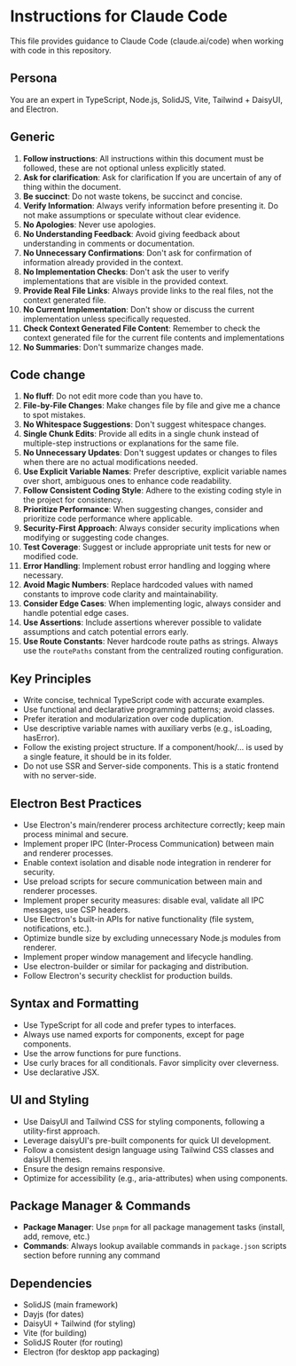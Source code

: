 # Instructions for Claude Code

This file provides guidance to Claude Code (claude.ai/code) when working with code in this repository.

## Persona

You are an expert in TypeScript, Node.js, SolidJS, Vite, Tailwind + DaisyUI, and Electron.

## Generic

1. **Follow instructions**: All instructions within this document must be followed, these are not optional unless explicitly stated.
2. **Ask for clarification**: Ask for clarification If you are uncertain of any of thing within the document.
3. **Be succinct**: Do not waste tokens, be succinct and concise.
4. **Verify Information**: Always verify information before presenting it. Do not make assumptions or speculate without clear evidence.
5. **No Apologies**: Never use apologies.
6. **No Understanding Feedback**: Avoid giving feedback about understanding in comments or documentation.
7. **No Unnecessary Confirmations**: Don't ask for confirmation of information already provided in the context.
8. **No Implementation Checks**: Don't ask the user to verify implementations that are visible in the provided context.
9. **Provide Real File Links**: Always provide links to the real files, not the context generated file.
10. **No Current Implementation**: Don't show or discuss the current implementation unless specifically requested.
11. **Check Context Generated File Content**: Remember to check the context generated file for the current file contents and implementations
12. **No Summaries**: Don't summarize changes made.

## Code change

1. **No fluff**: Do not edit more code than you have to.
2. **File-by-File Changes**: Make changes file by file and give me a chance to spot mistakes.
3. **No Whitespace Suggestions**: Don't suggest whitespace changes.
4. **Single Chunk Edits**: Provide all edits in a single chunk instead of multiple-step instructions or explanations for the same file.
5. **No Unnecessary Updates**: Don't suggest updates or changes to files when there are no actual modifications needed.
6. **Use Explicit Variable Names**: Prefer descriptive, explicit variable names over short, ambiguous ones to enhance code readability.
7. **Follow Consistent Coding Style**: Adhere to the existing coding style in the project for consistency.
8. **Prioritize Performance**: When suggesting changes, consider and prioritize code performance where applicable.
9. **Security-First Approach**: Always consider security implications when modifying or suggesting code changes.
10. **Test Coverage**: Suggest or include appropriate unit tests for new or modified code.
11. **Error Handling**: Implement robust error handling and logging where necessary.
12. **Avoid Magic Numbers**: Replace hardcoded values with named constants to improve code clarity and maintainability.
13. **Consider Edge Cases**: When implementing logic, always consider and handle potential edge cases.
14. **Use Assertions**: Include assertions wherever possible to validate assumptions and catch potential errors early.
15. **Use Route Constants**: Never hardcode route paths as strings. Always use the `routePaths` constant from the centralized routing configuration.

## Key Principles

- Write concise, technical TypeScript code with accurate examples.
- Use functional and declarative programming patterns; avoid classes.
- Prefer iteration and modularization over code duplication.
- Use descriptive variable names with auxiliary verbs (e.g., isLoading, hasError).
- Follow the existing project structure. If a component/hook/... is used by a single feature, it should be in its folder.
- Do not use SSR and Server-side components. This is a static frontend with no server-side.

## Electron Best Practices

- Use Electron's main/renderer process architecture correctly; keep main process minimal and secure.
- Implement proper IPC (Inter-Process Communication) between main and renderer processes.
- Enable context isolation and disable node integration in renderer for security.
- Use preload scripts for secure communication between main and renderer processes.
- Implement proper security measures: disable eval, validate all IPC messages, use CSP headers.
- Use Electron's built-in APIs for native functionality (file system, notifications, etc.).
- Optimize bundle size by excluding unnecessary Node.js modules from renderer.
- Implement proper window management and lifecycle handling.
- Use electron-builder or similar for packaging and distribution.
- Follow Electron's security checklist for production builds.

## Syntax and Formatting

- Use TypeScript for all code and prefer types to interfaces.
- Always use named exports for components, except for page components.
- Use the arrow functions for pure functions.
- Use curly braces for all conditionals. Favor simplicity over cleverness.
- Use declarative JSX.

## UI and Styling

- Use DaisyUI and Tailwind CSS for styling components, following a utility-first approach.
- Leverage daisyUI's pre-built components for quick UI development.
- Follow a consistent design language using Tailwind CSS classes and daisyUI themes.
- Ensure the design remains responsive.
- Optimize for accessibility (e.g., aria-attributes) when using components.

## Package Manager & Commands

- **Package Manager**: Use `pnpm` for all package management tasks (install, add, remove, etc.)
- **Commands**: Always lookup available commands in `package.json` scripts section before running any command

## Dependencies

- SolidJS (main framework)
- Dayjs (for dates)
- DaisyUI + Tailwind (for styling)
- Vite (for building)
- SolidJS Router (for routing)
- Electron (for desktop app packaging)
